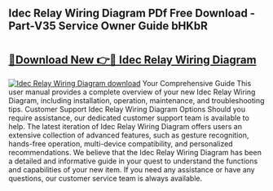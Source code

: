 ## Idec Relay Wiring Diagram PDf Free Download - Part-V35 Service Owner Guide bHKbR

# <h2><a href="http://dfi71o3.blite.top/?on=Idec+Relay+Wiring+Diagram">🔗Download New 👉🔴 Idec Relay Wiring Diagram</a></h2>

[![Idec Relay Wiring Diagram download](https://i.imgur.com/lujVjoI.png)](http://dfi71o3.blite.top/?on=Idec+Relay+Wiring+Diagram)
Your Comprehensive Guide This user manual provides a complete overview of your new Idec Relay Wiring Diagram, including installation, operation, maintenance, and troubleshooting tips. Customer Support Idec Relay Wiring Diagram Options Should you require assistance, our dedicated customer support team is available to help. The latest iteration of Idec Relay Wiring Diagram offers users an extensive collection of advanced features, such as gesture recognition, hands-free operation, multi-device compatibility, and personalized recommendations. We believe that the Idec Relay Wiring Diagram has been a detailed and informative guide in your quest to understand the functions and capabilities of your new item. If you need any assistance or have any questions, our customer service team is always available.
